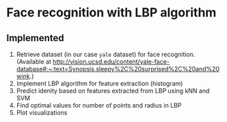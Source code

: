 # Face recognition with LBP algorithm

## Implemented

1. Retrieve dataset (in our case `yale` dataset) for face recognition. (Available at http://vision.ucsd.edu/content/yale-face-database#:~:text=Synopsis,sleepy%2C%20surprised%2C%20and%20wink.)
2. Implement LBP algorithm for feature extraction (histogram)
3. Predict idenity based on features extracted from LBP using kNN and SVM
4. Find optimal values for number of points and radius in LBP
5. Plot visualizations